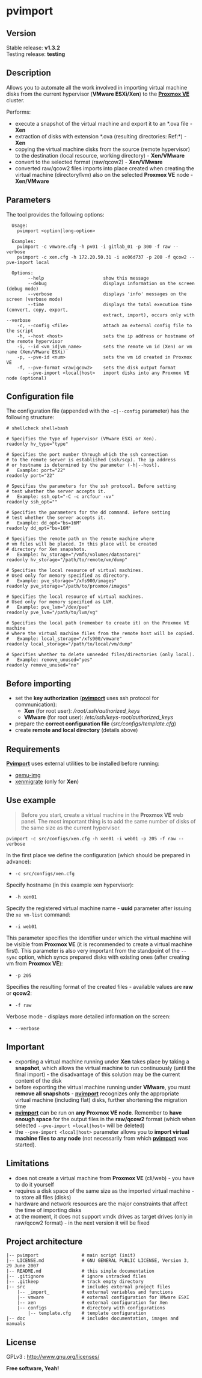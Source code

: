 # pvimport

## Version

Stable release: **v1.3.2**  
Testing release: **testing**

## Description

Allows you to automate all the work involved in importing virtual machine disks from the current hypervisor (**VMware ESXi/Xen**) to the **<u>Proxmox VE</u>** cluster.

Performs:

- execute a snapshot of the virtual machine and export it to an \*.ova file - **Xen**
- extraction of disks with extension \*.ova (resulting directories: Ref:\*) - **Xen**
- copying the virtual machine disks from the source (remote hypervisor) to the destination (local resource, working directory) - **Xen/VMware**
- convert to the selected format (raw/qcow2) - **Xen/VMware**
- converted raw/qcow2 files imports into place created when creating the virtual machine (directory/lvm) also on the selected **Proxmox VE** node - **Xen/VMware**

## Parameters

The tool provides the following options:

``````
  Usage:
    pvimport <option|long-option>

  Examples:
    pvimport -c vmware.cfg -h pv01 -i gitlab_01 -p 300 -f raw --verbose
    pvimport -c xen.cfg -h 172.20.50.31 -i ac06d737 -p 200 -f qcow2 --pve-import local

  Options:
        --help                      show this message
        --debug                     displays information on the screen (debug mode)
        --verbose                   displays 'info' messages on the screen (verbose mode)
        --time                      displays the total execution time (convert, copy, export,
                                    extract, import), occurs only with --verbose
    -c, --config <file>             attach an external config file to the script
    -h, --host <host>               sets the ip address or hostname of the remote hypervisor
    -i, --id <vm_id|vm_name>        sets the remote vm id (Xen) or vm name (Xen/VMware ESXi)
    -p, --pve-id <num>              sets the vm id created in Proxmox VE
    -f, --pve-format <raw|qcow2>    sets the disk output format
        --pve-import <local|host>   import disks into any Proxmox VE node (optional)
``````

## Configuration file

The configuration file (appended with the `-c|--config` parameter) has the following structure:

``````
# shellcheck shell=bash

# Specifies the type of hypervisor (VMware ESXi or Xen).
readonly hv_type="type"

# Specifies the port number through which the ssh connection
# to the remote server is established (ssh/scp). The ip address
# or hostname is determined by the parameter (-h|--host).
#   Example: port="22"
readonly port="22"

# Specifies the parameters for the ssh protocol. Before setting
# test whether the server accepts it.
#   Example: ssh_opt="-C -c arcfour -vv"
readonly ssh_opt=""

# Specifies the parameters for the dd command. Before setting
# test whether the server accepts it.
#   Example: dd_opt="bs=16M"
readonly dd_opt="bs=16M"

# Specifies the remote path on the remote machine where
# vm files will be placed. In this place will be created
# directory for Xen snapshots.
#   Example: hv_storage="/vmfs/volumes/datastore1"
readonly hv_storage="/path/to/remote/vm/dump"

# Specifies the local resource of virtual machines.
# Used only for memory specified as directory.
#   Example: pve_storage="/xfs900/images"
readonly pve_storage="/path/to/proxmox/images"

# Specifies the local resource of virtual machines.
# Used only for memory specified as LVM.
#   Example: pve_lvm="/dev/pve"
readonly pve_lvm="/path/to/lvm/vg"

# Specifies the local path (remember to create it) on the Proxmox VE machine
# where the virtual machine files from the remote host will be copied.
#   Example: local_storage="/xfs900/vmware"
readonly local_storage="/path/to/local/vm/dump"

# Specifies whether to delete unneeded files/directories (only local).
#   Example: remove_unused="yes"
readonly remove_unused="no"
``````

## Before importing

- set the **key authorization** (**<u>pvimport</u>** uses ssh protocol for communication):
  - **Xen** (for root user): */root/.ssh/authorized_keys*
  - **VMware** (for root user): */etc/ssh/keys-root/authorized_keys*
- prepare the **correct configuration file** (*src/configs/template.cfg*)
- create **remote and local directory** (details above)

## Requirements

**<u>Pvimport</u>** uses external utilities to be installed before running:

- [qemu-img](https://en.wikibooks.org/wiki/QEMU/Installing_QEMU)
- [xenmigrate](https://pve.proxmox.com/wiki/Xenmigrate) (only for **Xen**)

## Use example

> Before you start, create a virtual machine in the **Proxmox VE** web panel. The most important thing is to add the same number of disks of the same size as the current hypervisor.

``````
pvimport -c src/configs/xen.cfg -h xen01 -i web01 -p 205 -f raw --verbose
``````

In the first place we define the configuration (which should be prepared in advance):

- `-c src/configs/xen.cfg`

Specify hostname (in this example xen hypervisor):

- `-h xen01`

Specify the registered virtual machine name - **uuid** parameter after issuing the `xe vm-list` command:

- `-i web01`

This parameter specifies the identifier under which the virtual machine will be visible from **Proxmox VE** (it is recommended to create a virtual machine first). This parameter is also very important from the standpoint of the `--sync` option, which syncs prepared disks with existing ones (after creating vm from **Proxmox VE**):

- `-p 205`

Specifies the resulting format of the created files - available values are **raw** or **qcow2**:

- `-f raw`

Verbose mode - displays more detailed information on the screen:

- `--verbose`

## Important

- exporting a virtual machine running under **Xen** takes place by taking a **snapshot**, which allows the virtual machine to run continuously (until the final import) - the disadvantage of this solution may be the current content of the disk
- before exporting the virtual machine running under **VMware**, you must **remove all snapshots** - **<u>pvimport</u>** recognizes only the appropriate virtual machine (including flat) disks, further shortening the migration time
- **<u>pvimport</u>** can be run on **any Proxmox VE node**. Remember to **have enough space** for the output files in the **raw/qcow2** format (which when selected `--pve-import <local|host>` will be deleted)
- the `--pve-import <local|host>` parameter allows you to **import virtual machine files to any node** (not necessarily from which **<u>pvimport</u>** was started).

## Limitations

- does not create a virtual machine from **Proxmox VE** (cli/web) - you have to do it yourself
- requires a disk space of the same size as the imported virtual machine - to store all files (disks)
- hardware and network resources are the major constraints that affect the time of importing disks
- at the moment, it does not support vmdk drives as target drives (only in raw/qcow2 format) - in the next version it will be fixed

## Project architecture

    |-- pvimport                # main script (init)
    |-- LICENSE.md              # GNU GENERAL PUBLIC LICENSE, Version 3, 29 June 2007
    |-- README.md               # this simple documentation
    |-- .gitignore              # ignore untracked files
    |-- .gitkeep                # track empty directory
    |-- src                     # includes external project files
        |-- _import_            # external variables and functions
        |-- vmware              # external configuration for VMware ESXI
        |-- xen                 # external configuration for Xen
        |-- configs             # directory with configurations
            |-- template.cfg    # template configuration
    |-- doc                     # includes documentation, images and manuals

## License

GPLv3 : <http://www.gnu.org/licenses/>

**Free software, Yeah!**
